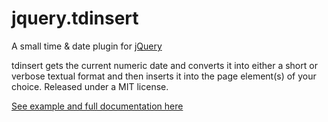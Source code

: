 jquery.tdinsert
===============

A small time & date plugin for [jQuery](http://jquery.com/)

tdinsert gets the current numeric date and converts it into either a short or verbose textual format and then inserts it into the 
page element(s) of your choice. Released under a MIT license.

[See example and full documentation here](http://nnovationlabs.com/projects/tdinsert_plugin/NNL_jquery_tdinsert_project.html)
